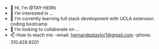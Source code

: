 - 👋 Hi, I’m @TAY-HERN
- 👀 I’m interested in ...
- 🌱 I’m currently learning full stack development with UCLA extension coding bootcamp
- 💞️ I’m looking to collaborate on ...
- 📫 How to reach me:
    -email: hernandeztaylor1@gmail.com
    -phone: 310.429.9201

<!---
TAY-HERN/TAY-HERN is a ✨ special ✨ repository because its `README.md` (this file) appears on your GitHub profile.
You can click the Preview link to take a look at your changes.
--->
